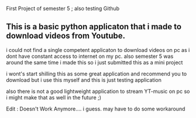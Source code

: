 First Project of semester 5 ;
also testing Github


## This is a basic python applicaton that i made to download videos from Youtube. 
i could not find a single competent applicaton to download videos on pc as i dont have constant access to internet on my pc.
also semester 5 was around the same time i made this so i just submitted this as a mini project

i wont's start shilling this as some great application and recommend you to download but i use this myself and this is just testing application 

also there is not a good lightweight application to stream YT-music on pc so i might make that as well in the future ;)


Edit : Doesn't Work Anymore.... i guess. may have to do some workaround
